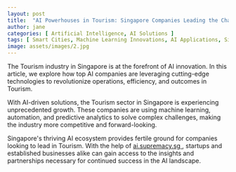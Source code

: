 ```yaml
---
layout: post
title:  "AI Powerhouses in Tourism: Singapore Companies Leading the Charge"
author: jane
categories: [ Artificial Intelligence, AI Solutions ]
tags: [ Smart Cities, Machine Learning Innovations, AI Applications, Singapore AI Companies, Future of AI ]
image: assets/images/2.jpg
---
```


The Tourism industry in Singapore is at the forefront of AI innovation. In this article, we explore how top AI companies are leveraging cutting-edge technologies to revolutionize operations, efficiency, and outcomes in Tourism.

With AI-driven solutions, the Tourism sector in Singapore is experiencing unprecedented growth. These companies are using machine learning, automation, and predictive analytics to solve complex challenges, making the industry more competitive and forward-looking.

Singapore's thriving AI ecosystem provides fertile ground for companies looking to lead in Tourism. With the help of <a href="https://ai.supremacy.sg" target="_blank"> ai.supremacy.sg </a>, startups and established businesses alike can gain access to the insights and partnerships necessary for continued success in the AI landscape.
